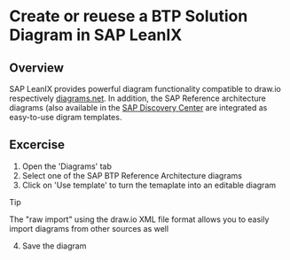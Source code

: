 # Create or reuese a BTP Solution Diagram in SAP LeanIX

## Overview
SAP LeanIX provides powerful diagram functionality compatible to draw.io respectively [diagrams.net](https://diagrams.net). In addition, the SAP Reference architecture diagrams (also available in the [SAP Discovery Center](https://discovery-center.cloud.sap/refArchCatalog/) are integrated as easy-to-use digram templates.

## Excercise

1. Open the 'Diagrams' tab
2. Select one of the SAP BTP Reference Architecture diagrams
3. Click on 'Use template' to turn the temaplate into an editable diagram
> [!TIP]
> The "raw import" using the draw.io XML file format allows you to easily import diagrams from other sources as well
4. Save the diagram
